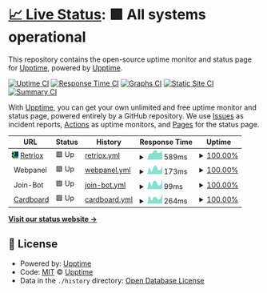 # [📈 Live Status](https://status.retriox.net): <!--live status--> **🟩 All systems operational**

This repository contains the open-source uptime monitor and status page for [Upptime](https://upptime.js.org), powered by [Upptime](https://github.com/upptime/upptime).

[![Uptime CI](https://github.com/brockbreacher/statuspage/workflows/Uptime%20CI/badge.svg)](https://github.com/brockbreacher/statuspage/actions?query=workflow%3A%22Uptime+CI%22)
[![Response Time CI](https://github.com/brockbreacher/statuspage/workflows/Response%20Time%20CI/badge.svg)](https://github.com/brockbreacher/statuspage/actions?query=workflow%3A%22Response+Time+CI%22)
[![Graphs CI](https://github.com/brockbreacher/statuspage/workflows/Graphs%20CI/badge.svg)](https://github.com/brockbreacher/statuspage/actions?query=workflow%3A%22Graphs+CI%22)
[![Static Site CI](https://github.com/brockbreacher/statuspage/workflows/Static%20Site%20CI/badge.svg)](https://github.com/brockbreacher/statuspage/actions?query=workflow%3A%22Static+Site+CI%22)
[![Summary CI](https://github.com/brockbreacher/statuspage/workflows/Summary%20CI/badge.svg)](https://github.com/brockbreacher/statuspage/actions?query=workflow%3A%22Summary+CI%22)

With [Upptime](https://upptime.js.org), you can get your own unlimited and free uptime monitor and status page, powered entirely by a GitHub repository. We use [Issues](https://github.com/upptime/upptime/issues) as incident reports, [Actions](https://github.com/brockbreacher/statuspage/actions) as uptime monitors, and [Pages](https://status.retriox.net) for the status page.

<!--start: status pages-->
<!-- This summary is generated by Upptime (https://github.com/upptime/upptime) -->
<!-- Do not edit this manually, your changes will be overwritten -->
<!-- prettier-ignore -->
| URL | Status | History | Response Time | Uptime |
| --- | ------ | ------- | ------------- | ------ |
| <img alt="" src="https://raw.githubusercontent.com/brockbreacher/statuspage/master/assets/Retriox_Logo_Manual_Upscale.png" height="13"> [Retriox](https://retriox.net) | 🟩 Up | [retriox.yml](https://github.com/brockbreacher/statuspage/commits/HEAD/history/retriox.yml) | <details><summary><img alt="Response time graph" src="./graphs/retriox/response-time-week.png" height="20"> 589ms</summary><br><a href="https://status.retriox.net/history/retriox"><img alt="Response time 389" src="https://img.shields.io/endpoint?url=https%3A%2F%2Fraw.githubusercontent.com%2Fbrockbreacher%2Fstatuspage%2FHEAD%2Fapi%2Fretriox%2Fresponse-time.json"></a><br><a href="https://status.retriox.net/history/retriox"><img alt="24-hour response time 662" src="https://img.shields.io/endpoint?url=https%3A%2F%2Fraw.githubusercontent.com%2Fbrockbreacher%2Fstatuspage%2FHEAD%2Fapi%2Fretriox%2Fresponse-time-day.json"></a><br><a href="https://status.retriox.net/history/retriox"><img alt="7-day response time 589" src="https://img.shields.io/endpoint?url=https%3A%2F%2Fraw.githubusercontent.com%2Fbrockbreacher%2Fstatuspage%2FHEAD%2Fapi%2Fretriox%2Fresponse-time-week.json"></a><br><a href="https://status.retriox.net/history/retriox"><img alt="30-day response time 615" src="https://img.shields.io/endpoint?url=https%3A%2F%2Fraw.githubusercontent.com%2Fbrockbreacher%2Fstatuspage%2FHEAD%2Fapi%2Fretriox%2Fresponse-time-month.json"></a><br><a href="https://status.retriox.net/history/retriox"><img alt="1-year response time 437" src="https://img.shields.io/endpoint?url=https%3A%2F%2Fraw.githubusercontent.com%2Fbrockbreacher%2Fstatuspage%2FHEAD%2Fapi%2Fretriox%2Fresponse-time-year.json"></a></details> | <details><summary><a href="https://status.retriox.net/history/retriox">100.00%</a></summary><a href="https://status.retriox.net/history/retriox"><img alt="All-time uptime 99.82%" src="https://img.shields.io/endpoint?url=https%3A%2F%2Fraw.githubusercontent.com%2Fbrockbreacher%2Fstatuspage%2FHEAD%2Fapi%2Fretriox%2Fuptime.json"></a><br><a href="https://status.retriox.net/history/retriox"><img alt="24-hour uptime 100.00%" src="https://img.shields.io/endpoint?url=https%3A%2F%2Fraw.githubusercontent.com%2Fbrockbreacher%2Fstatuspage%2FHEAD%2Fapi%2Fretriox%2Fuptime-day.json"></a><br><a href="https://status.retriox.net/history/retriox"><img alt="7-day uptime 100.00%" src="https://img.shields.io/endpoint?url=https%3A%2F%2Fraw.githubusercontent.com%2Fbrockbreacher%2Fstatuspage%2FHEAD%2Fapi%2Fretriox%2Fuptime-week.json"></a><br><a href="https://status.retriox.net/history/retriox"><img alt="30-day uptime 100.00%" src="https://img.shields.io/endpoint?url=https%3A%2F%2Fraw.githubusercontent.com%2Fbrockbreacher%2Fstatuspage%2FHEAD%2Fapi%2Fretriox%2Fuptime-month.json"></a><br><a href="https://status.retriox.net/history/retriox"><img alt="1-year uptime 99.97%" src="https://img.shields.io/endpoint?url=https%3A%2F%2Fraw.githubusercontent.com%2Fbrockbreacher%2Fstatuspage%2FHEAD%2Fapi%2Fretriox%2Fuptime-year.json"></a></details>
| <img alt="" src="https://yunohost.org/_images/ynh_logo_white_300dpi.png" height="13"> Webpanel | 🟩 Up | [webpanel.yml](https://github.com/brockbreacher/statuspage/commits/HEAD/history/webpanel.yml) | <details><summary><img alt="Response time graph" src="./graphs/webpanel/response-time-week.png" height="20"> 173ms</summary><br><a href="https://status.retriox.net/history/webpanel"><img alt="Response time 212" src="https://img.shields.io/endpoint?url=https%3A%2F%2Fraw.githubusercontent.com%2Fbrockbreacher%2Fstatuspage%2FHEAD%2Fapi%2Fwebpanel%2Fresponse-time.json"></a><br><a href="https://status.retriox.net/history/webpanel"><img alt="24-hour response time 254" src="https://img.shields.io/endpoint?url=https%3A%2F%2Fraw.githubusercontent.com%2Fbrockbreacher%2Fstatuspage%2FHEAD%2Fapi%2Fwebpanel%2Fresponse-time-day.json"></a><br><a href="https://status.retriox.net/history/webpanel"><img alt="7-day response time 173" src="https://img.shields.io/endpoint?url=https%3A%2F%2Fraw.githubusercontent.com%2Fbrockbreacher%2Fstatuspage%2FHEAD%2Fapi%2Fwebpanel%2Fresponse-time-week.json"></a><br><a href="https://status.retriox.net/history/webpanel"><img alt="30-day response time 201" src="https://img.shields.io/endpoint?url=https%3A%2F%2Fraw.githubusercontent.com%2Fbrockbreacher%2Fstatuspage%2FHEAD%2Fapi%2Fwebpanel%2Fresponse-time-month.json"></a><br><a href="https://status.retriox.net/history/webpanel"><img alt="1-year response time 206" src="https://img.shields.io/endpoint?url=https%3A%2F%2Fraw.githubusercontent.com%2Fbrockbreacher%2Fstatuspage%2FHEAD%2Fapi%2Fwebpanel%2Fresponse-time-year.json"></a></details> | <details><summary><a href="https://status.retriox.net/history/webpanel">100.00%</a></summary><a href="https://status.retriox.net/history/webpanel"><img alt="All-time uptime 99.96%" src="https://img.shields.io/endpoint?url=https%3A%2F%2Fraw.githubusercontent.com%2Fbrockbreacher%2Fstatuspage%2FHEAD%2Fapi%2Fwebpanel%2Fuptime.json"></a><br><a href="https://status.retriox.net/history/webpanel"><img alt="24-hour uptime 100.00%" src="https://img.shields.io/endpoint?url=https%3A%2F%2Fraw.githubusercontent.com%2Fbrockbreacher%2Fstatuspage%2FHEAD%2Fapi%2Fwebpanel%2Fuptime-day.json"></a><br><a href="https://status.retriox.net/history/webpanel"><img alt="7-day uptime 100.00%" src="https://img.shields.io/endpoint?url=https%3A%2F%2Fraw.githubusercontent.com%2Fbrockbreacher%2Fstatuspage%2FHEAD%2Fapi%2Fwebpanel%2Fuptime-week.json"></a><br><a href="https://status.retriox.net/history/webpanel"><img alt="30-day uptime 100.00%" src="https://img.shields.io/endpoint?url=https%3A%2F%2Fraw.githubusercontent.com%2Fbrockbreacher%2Fstatuspage%2FHEAD%2Fapi%2Fwebpanel%2Fuptime-month.json"></a><br><a href="https://status.retriox.net/history/webpanel"><img alt="1-year uptime 99.93%" src="https://img.shields.io/endpoint?url=https%3A%2F%2Fraw.githubusercontent.com%2Fbrockbreacher%2Fstatuspage%2FHEAD%2Fapi%2Fwebpanel%2Fuptime-year.json"></a></details>
| <img alt="" src="https://brbr.xyz/wp-content/uploads/2021/03/BrockDoorIcon-1.png" height="13"> Join-Bot | 🟩 Up | [join-bot.yml](https://github.com/brockbreacher/statuspage/commits/HEAD/history/join-bot.yml) | <details><summary><img alt="Response time graph" src="./graphs/join-bot/response-time-week.png" height="20"> 99ms</summary><br><a href="https://status.retriox.net/history/join-bot"><img alt="Response time 118" src="https://img.shields.io/endpoint?url=https%3A%2F%2Fraw.githubusercontent.com%2Fbrockbreacher%2Fstatuspage%2FHEAD%2Fapi%2Fjoin-bot%2Fresponse-time.json"></a><br><a href="https://status.retriox.net/history/join-bot"><img alt="24-hour response time 150" src="https://img.shields.io/endpoint?url=https%3A%2F%2Fraw.githubusercontent.com%2Fbrockbreacher%2Fstatuspage%2FHEAD%2Fapi%2Fjoin-bot%2Fresponse-time-day.json"></a><br><a href="https://status.retriox.net/history/join-bot"><img alt="7-day response time 99" src="https://img.shields.io/endpoint?url=https%3A%2F%2Fraw.githubusercontent.com%2Fbrockbreacher%2Fstatuspage%2FHEAD%2Fapi%2Fjoin-bot%2Fresponse-time-week.json"></a><br><a href="https://status.retriox.net/history/join-bot"><img alt="30-day response time 128" src="https://img.shields.io/endpoint?url=https%3A%2F%2Fraw.githubusercontent.com%2Fbrockbreacher%2Fstatuspage%2FHEAD%2Fapi%2Fjoin-bot%2Fresponse-time-month.json"></a><br><a href="https://status.retriox.net/history/join-bot"><img alt="1-year response time 118" src="https://img.shields.io/endpoint?url=https%3A%2F%2Fraw.githubusercontent.com%2Fbrockbreacher%2Fstatuspage%2FHEAD%2Fapi%2Fjoin-bot%2Fresponse-time-year.json"></a></details> | <details><summary><a href="https://status.retriox.net/history/join-bot">100.00%</a></summary><a href="https://status.retriox.net/history/join-bot"><img alt="All-time uptime 76.19%" src="https://img.shields.io/endpoint?url=https%3A%2F%2Fraw.githubusercontent.com%2Fbrockbreacher%2Fstatuspage%2FHEAD%2Fapi%2Fjoin-bot%2Fuptime.json"></a><br><a href="https://status.retriox.net/history/join-bot"><img alt="24-hour uptime 100.00%" src="https://img.shields.io/endpoint?url=https%3A%2F%2Fraw.githubusercontent.com%2Fbrockbreacher%2Fstatuspage%2FHEAD%2Fapi%2Fjoin-bot%2Fuptime-day.json"></a><br><a href="https://status.retriox.net/history/join-bot"><img alt="7-day uptime 100.00%" src="https://img.shields.io/endpoint?url=https%3A%2F%2Fraw.githubusercontent.com%2Fbrockbreacher%2Fstatuspage%2FHEAD%2Fapi%2Fjoin-bot%2Fuptime-week.json"></a><br><a href="https://status.retriox.net/history/join-bot"><img alt="30-day uptime 99.38%" src="https://img.shields.io/endpoint?url=https%3A%2F%2Fraw.githubusercontent.com%2Fbrockbreacher%2Fstatuspage%2FHEAD%2Fapi%2Fjoin-bot%2Fuptime-month.json"></a><br><a href="https://status.retriox.net/history/join-bot"><img alt="1-year uptime 99.17%" src="https://img.shields.io/endpoint?url=https%3A%2F%2Fraw.githubusercontent.com%2Fbrockbreacher%2Fstatuspage%2FHEAD%2Fapi%2Fjoin-bot%2Fuptime-year.json"></a></details>
| <img alt="" src="https://status.cardboardserver.cc/upload/logo1.png?t=1680385101181" height="13"> [Cardboard](https://status.cardboardserver.cc/status/cardboard) | 🟩 Up | [cardboard.yml](https://github.com/brockbreacher/statuspage/commits/HEAD/history/cardboard.yml) | <details><summary><img alt="Response time graph" src="./graphs/cardboard/response-time-week.png" height="20"> 264ms</summary><br><a href="https://status.retriox.net/history/cardboard"><img alt="Response time 340" src="https://img.shields.io/endpoint?url=https%3A%2F%2Fraw.githubusercontent.com%2Fbrockbreacher%2Fstatuspage%2FHEAD%2Fapi%2Fcardboard%2Fresponse-time.json"></a><br><a href="https://status.retriox.net/history/cardboard"><img alt="24-hour response time 419" src="https://img.shields.io/endpoint?url=https%3A%2F%2Fraw.githubusercontent.com%2Fbrockbreacher%2Fstatuspage%2FHEAD%2Fapi%2Fcardboard%2Fresponse-time-day.json"></a><br><a href="https://status.retriox.net/history/cardboard"><img alt="7-day response time 264" src="https://img.shields.io/endpoint?url=https%3A%2F%2Fraw.githubusercontent.com%2Fbrockbreacher%2Fstatuspage%2FHEAD%2Fapi%2Fcardboard%2Fresponse-time-week.json"></a><br><a href="https://status.retriox.net/history/cardboard"><img alt="30-day response time 467" src="https://img.shields.io/endpoint?url=https%3A%2F%2Fraw.githubusercontent.com%2Fbrockbreacher%2Fstatuspage%2FHEAD%2Fapi%2Fcardboard%2Fresponse-time-month.json"></a><br><a href="https://status.retriox.net/history/cardboard"><img alt="1-year response time 340" src="https://img.shields.io/endpoint?url=https%3A%2F%2Fraw.githubusercontent.com%2Fbrockbreacher%2Fstatuspage%2FHEAD%2Fapi%2Fcardboard%2Fresponse-time-year.json"></a></details> | <details><summary><a href="https://status.retriox.net/history/cardboard">100.00%</a></summary><a href="https://status.retriox.net/history/cardboard"><img alt="All-time uptime 61.39%" src="https://img.shields.io/endpoint?url=https%3A%2F%2Fraw.githubusercontent.com%2Fbrockbreacher%2Fstatuspage%2FHEAD%2Fapi%2Fcardboard%2Fuptime.json"></a><br><a href="https://status.retriox.net/history/cardboard"><img alt="24-hour uptime 100.00%" src="https://img.shields.io/endpoint?url=https%3A%2F%2Fraw.githubusercontent.com%2Fbrockbreacher%2Fstatuspage%2FHEAD%2Fapi%2Fcardboard%2Fuptime-day.json"></a><br><a href="https://status.retriox.net/history/cardboard"><img alt="7-day uptime 100.00%" src="https://img.shields.io/endpoint?url=https%3A%2F%2Fraw.githubusercontent.com%2Fbrockbreacher%2Fstatuspage%2FHEAD%2Fapi%2Fcardboard%2Fuptime-week.json"></a><br><a href="https://status.retriox.net/history/cardboard"><img alt="30-day uptime 51.62%" src="https://img.shields.io/endpoint?url=https%3A%2F%2Fraw.githubusercontent.com%2Fbrockbreacher%2Fstatuspage%2FHEAD%2Fapi%2Fcardboard%2Fuptime-month.json"></a><br><a href="https://status.retriox.net/history/cardboard"><img alt="1-year uptime 61.39%" src="https://img.shields.io/endpoint?url=https%3A%2F%2Fraw.githubusercontent.com%2Fbrockbreacher%2Fstatuspage%2FHEAD%2Fapi%2Fcardboard%2Fuptime-year.json"></a></details>

<!--end: status pages-->

[**Visit our status website →**](https://status.retriox.net)

## 📄 License

- Powered by: [Upptime](https://github.com/upptime/upptime)
- Code: [MIT](./LICENSE) © [Upptime](https://upptime.js.org)
- Data in the `./history` directory: [Open Database License](https://opendatacommons.org/licenses/odbl/1-0/)

